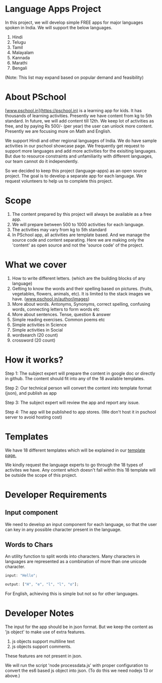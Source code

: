 # Language Apps Project

In this project, we will develop simple FREE apps for major languages spoken in
India. We will support the below languages.

1. Hindi
2. Telugu
3. Tamil
4. Malayalam
5. Kannada
6. Marathi
7. Bengali

(Note: This list may expand based on popular demand and feasibility)

# About PSchool

[www.pschool.in](https://pschool.in) is a learning app for kids. It has
thousands of learning activities. Presently we have content from kg to 5th
standard. In future, we will add content till 12th. We keep lot of activities as
free, and by paying Rs 500/- (per year) the user can unlock more content.
Presently we are focusing more on Math and English.

We support Hindi and other regional languages of India. We do have sample
activities in our pschool showcase page. We frequently get request to support
more languages and add more activities for the exisiting languages. But due to
resource constraints and unfamiliarity with different languages, our team cannot
do it independently.

So we decided to keep this project (language-apps) as an open source project.
The goal is to develop a separate app for each language. We request volunteers
to help us to complete this project.

# Scope

1. The content prepared by this project will always be available as a free app.
2. We will prepare between 500 to 1000 activities for each language.
3. The activities may vary from kg to 5th standard
4. In PSchool app, all activities are template based. And we manage the source
   code and content separating. Here we are making only the 'content' as open
   source and not the 'source code' of the project.

# What we cover

1. How to write different letters. (which are the building blocks of any
   language)
2. Getting to know the words and their spelling based on pictures. (fruits,
   vegetables, flowers, animals, etc). It is limited to the stack images we
   have. (www.pschool.in/author/images)
3. More about words. Antonyms, Synonyms, correct spelling, confusing words,
   connecting letters to form words etc
4. More about sentences. Tense, question & answer
5. Simple reading exercises. Common poems etc
6. Simple activities in Science
7. Simple activities in Social
8. wordsearch (20 count)
9. crossword (20 count)

# How it works?

Step 1: The subject expert will prepare the content in google doc or directly in
github. The content should fit into any of the 18 available templates.

Step 2: Our technical person will convert the content into template format
(json), and publish as app

Step 3: The subject expert will review the app and report any issue.

Step 4: The app will be published to app stores. (We don't host it in pschool
server to avoid hosting cost)

# Templates

We have 18 different templates which will be explained in our
[template page.](templates.md)

We kindly request the language experts to go through the 18 types of activites
we have. Any content which doesn't fall within this 18 template will be outside
the scope of this project.

# Developer Requirements

## Input component

We need to develop an input component for each language, so that the user can
key in any possible character present in the language.

## Words to Chars

An utility function to split words into characters. Many characters in languages
are represented as a combination of more than one unicode character.

```js
input: "Hello";

output: ["H", "e", "l", "l", "o"];
```

For English, achieving this is simple but not so for other languages.

# Developer Notes

The input for the app should be in json format. But we keep the content as 'js
object' to make use of extra features.

1. js objects support multiline text
2. js objects support comments.

These features are not present in json.

We will run the script 'node processdata.js' with proper configuration to
convert the es6 based js object into json. (To do this we need nodejs 13 or
above.)
